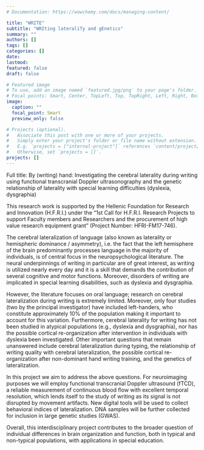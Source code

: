 ```yaml
---
# Documentation: https://wowchemy.com/docs/managing-content/

title: "WRITE"
subtitle: "WRIting lateraliTy and gEnetics"
summary: ""
authors: []
tags: []
categories: []
date: 
lastmod: 
featured: false
draft: false

# Featured image
# To use, add an image named `featured.jpg/png` to your page's folder.
# Focal points: Smart, Center, TopLeft, Top, TopRight, Left, Right, BottomLeft, Bottom, BottomRight.
image: 
  caption: ""
  focal_point: Smart
  preview_only: false

# Projects (optional).
#   Associate this post with one or more of your projects.
#   Simply enter your project's folder or file name without extension.
#   E.g. `projects = ["internal-project"]` references `content/project/deep-learning/index.md`.
#   Otherwise, set `projects = []`.
projects: []
---
```

Full title: By (writing) hand: Investigating the cerebral laterality during writing using functional transcranial Doppler ultrasonography and the genetic relationship of laterality with special learning difficulties (dyslexia, dysgraphia)

This research work is supported by the Hellenic Foundation for Research and Innovation (H.F.R.I.) under the “1st Call for H.F.R.I. Research Projects to support Faculty members and Researchers and the procurement of high value research equipment grant” (Project Number: HFRI-FM17-746).

The cerebral lateralization of language (also known as laterality or hemispheric dominance / asymmetry), i.e. the fact that the left hemisphere of the brain predominantly processes language in the majority of individuals, is of central focus in the neuropsychological literature. The neural underpinnings of writing in particular are of great interest, as writing is utilized nearly every day and it is a skill that demands the contribution of several cognitive and motor functions. Moreover, disorders of writing are implicated in special learning disabilities, such as dyslexia and dysgraphia.

However, the literature focuses on oral language; research on cerebral lateralization during writing is extremely limited. Moreover, only four studies (two by the principal investigator) have included left-handers, who constitute approximately 10% of the population making it important to account for this variation. Furthermore, cerebral laterality for writing has not been studied in atypical populations (e.g., dyslexia and dysgraphia), nor has the possible cortical re-organization after intervention in individuals with dyslexia been investigated. Other important questions that remain unanswered include cerebral lateralization during typing, the relationship of writing quality with cerebral lateralization, the possible cortical re-organization after non-dominant hand writing training, and the genetics of lateralization. 

In this project we aim to address the above questions. For neuroimaging purposes we will employ functional transcranial Doppler ultrasound (fTCD), a reliable measurement of continuous blood flow with excellent temporal resolution, which lends itself to the study of writing as its signal is not disrupted by movement artifacts. New digital tools will be used to collect behavioral indices of lateralization. DNA samples will be further collected for inclusion in large genetic studies (GWAS).

Overall, this interdisciplinary project contributes to the broader question of individual differences in brain organization and function, both in typical and non-typical populations, with applications in special education. 

